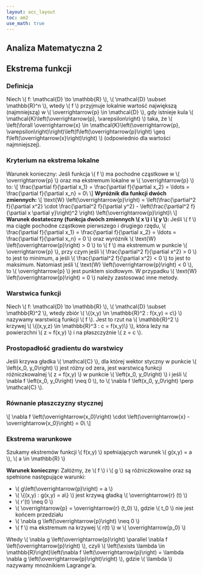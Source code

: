 ```yaml
---
layout: acc_layout
toc: am2
use_math: true
---
```


Analiza Matematyczna 2
---
## Ekstrema funkcji

### Definicja

Niech \\( f: \mathcal{D} \to \mathbb{R} \\), \\( \mathcal{D} \subset \mathbb{R}^n \\), wtedy \\( f \\) przyjmuje lokalnie wartość największą (najmniejszą) w \\( \overrightarrow{p} \in \mathcal{D} \\), gdy istnieje kula \\( \mathcal{K}\left(\overrightarrow{p}, \varepsilon\right) \\) taka, że \\( \left(\forall \overrightarrow{x} \in \mathcal{K}\left(\overrightarrow{p}, \varepsilon\right)\right)\left(f\left(\overrightarrow{p}\right) \geq f\left(\overrightarrow{x}\right)\right) \\) (odpowiednio dla wartości najmniejszej).

### Kryterium na ekstrema lokalne

Warunek konieczny: Jeśli funkcja \\( f \\) ma pochodne cząstkowe w \\( \overrightarrow{p} \\) oraz ma ekstremum lokalne w \\( \overrightarrow{p} \\) to:
\\[ \frac{\partial f}{\partial x_1} = \frac{\partial f}{\partial x_2} = \ldots = \frac{\partial f}{\partial x_n} = 0\ \\]
**Wyróżnik dla funkcji dwóch zmiennych:**
\\[ \text{W} \left(\overrightarrow{p}\right) = \left(\frac{\partial^2 f}{\partial x^2} \cdot \frac{\partial^2 f}{\partial y^2} - \left(\frac{\partial^2 f}{\partial x \partial y}\right)^2 \right) \left(\overrightarrow{p}\right)\ \\]
**Warunek dostateczny (funkcja dwóch zmiennych \\( x \\) i \\( y \\):** Jeśli \\( f \\) ma ciągłe pochodne cząstkowe pierwszego i drugiego rzędu, \\( \frac{\partial f}{\partial x_1} = \frac{\partial f}{\partial x_2} = \ldots = \frac{\partial f}{\partial x_n} = 0 \\) oraz wyróżnik \\( \text{W} \left(\overrightarrow{p}\right) > 0 \\) to \\( f \\) ma ekstremum w punkcie \\( \overrightarrow{p} \\), przy czym jeśli \\( \frac{\partial^2 f}{\partial x^2} > 0 \\) to jest to minimum, a jeśli \\( \frac{\partial^2 f}{\partial x^2} < 0 \\) to jest to maksimum.
Natomiast jeśli \\( \text{W} \left(\overrightarrow{p}\right) < 0 \\), to \\( \overrightarrow{p} \\) jest punktem siodłowym.
W przypadku \\( \text{W} \left(\overrightarrow{p}\right) = 0 \\) należy zastosować inne metody.

### Warstwica funkcji

Niech \\( f: \mathcal{D} \to \mathbb{R} \\), \\( \mathcal{D} \subset \mathbb{R}^2 \\), wtedy zbiór \\( \\{(x,y) \in \mathbb{R}^2 : f(x,y) = c\\} \\) nazywamy warstwicą funkcji \\( f \\). Jest to rzut na \\( \mathbb{R}^2 \\) krzywej \\( \\{(x,y,z) \in \mathbb{R}^3 : c = f(x,y)\\} \\), która leży na powierzchni \\( z = f(x,y) \\) i na płaszczyźnie \\( z = c \\).

### Prostopadłość gradientu do warstwicy

Jeśli krzywa gładka \\( \mathcal{C} \\), dla której wektor styczny w punkcie \\( \left(x_0, y_0\right) \\) jest różny od zera, jest warstwicą funkcji różniczkowalnej \\( z = f(x,y) \\) w punkcie \\( \left(x_0, y_0\right) \\) i jeśli \\( \nabla f \left(x_0, y_0\right) \neq 0 \\), to \\( \nabla f \left(x_0, y_0\right) \perp \mathcal{C} \\).

### Równanie płaszczyzny stycznej

\\\[ \nabla f \left(\overrightarrow{x_0}\right) \cdot \left(\overrightarrow{x} - \overrightarrow{x_0}\right) = 0\ \\]

### Ekstrema warunkowe

Szukamy ekstremów funkcji \\( f(x,y) \\) spełniających warunek \\( g(x,y) = a \\), \\( a \in \mathbb{R} \\)

**Warunek konieczny:** Załóżmy, że \\( f \\) i \\( g \\) są różniczkowalne oraz są spełnione następujące warunki:

* \\( g\left(\overrightarrow{p}\right) = a \\)
* \\( \\{(x,y) : g(x,y) = a\\} \\) jest krzywą gładką \\( \overrightarrow{r} (t) \\)
* \\( r'(t) \neq 0 \\)
* \\( \overrightarrow{p} = \overrightarrow{r} (t_0) \\), gdzie \\( t_0 \\) nie jest końcem przedziału
* \\( \nabla g \left(\overrightarrow{p}\right) \neq 0 \\)
* \\( f \\) ma ekstremum na krzywej \\( r(t) \\) w \\( \overrightarrow{p_0} \\)

Wtedy \\( \nabla g \left(\overrightarrow{p}\right) \parallel \nabla f \left(\overrightarrow{p}\right) \\), czyli \\( \left(\exists \lambda \in \mathbb{R}\right)\left(\nabla f \left(\overrightarrow{p}\right) = \lambda \nabla g \left(\overrightarrow{p}\right)\right) \\), gdzie \\( \lambda \\) nazywamy mnożnikiem Lagrange'a.

